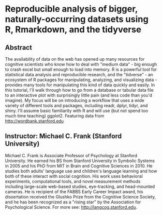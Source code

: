 # Reproducible analysis of bigger, naturally-occurring datasets using R, Rmarkdown, and the tidyverse

## Abstract
The availability of data on the web has opened up many resources for cognitive scientists who know how to deal with "medium data" - big enough to crash excel but small enough to load into memory. R is a powerful tool for statistical data analysis and reproducible research, and the "tidverse" - an ecosystem of R packages for manipulating, analyzing, and visualizing data - provides many tools for manipulating this kind of data quickly and easily. In this tutorial, I'll walk through how to go from a database or tabular data file to an interactive plot with surprisingly little pain (and less code than you'd imagine). My focus will be on introducing a workflow that uses a wide variety of different tools and packages, including readr, dplyr, tidyr, and shiny. I'll assume basic familiarity with R and will use (but not spend too much time teaching) ggplot2. Featuring data from http://wordbank.stanford.edu

## Instructor: Michael C. Frank (Stanford University)
Michael C. Frank is Associate Professor of Psychology at Stanford University. He earned his BS from Stanford University in Symbolic Systems in 2005 and his PhD from MIT in Brain and Cognitive Sciences in 2010. He studies both adults' language use and children's language learning and how both of these interact with social cognition. His work uses behavioral experiments, computational tools, and novel measurement methods including large-scale web-based studies, eye-tracking, and head-mounted cameras. He is recipient of the FABBS Early Career Impact award, his dissertation received the Glushko Prize from the Cognitive Science Society, and he has been recognized as a "rising star" by the Association for Psychological Science. For more see: http://langcog.stanford.edu.
